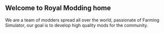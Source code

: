## Welcome to Royal Modding home

We are a team of modders spread all over the world, passionate of Farming Simulator, our goal is to develop high quality mods for the community.
